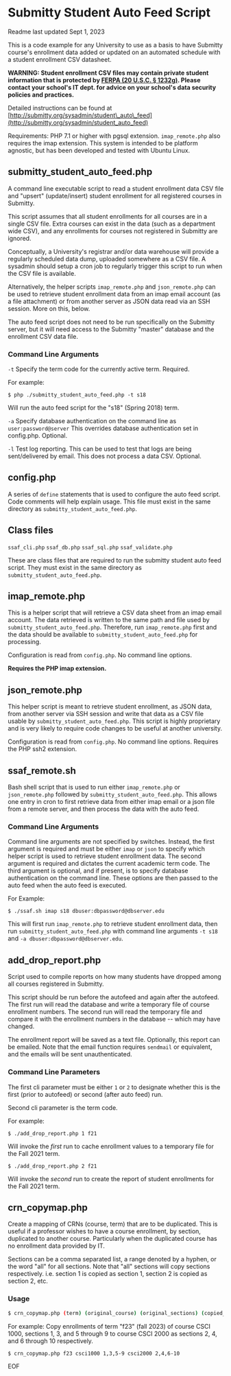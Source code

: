 # Submitty Student Auto Feed Script
Readme last updated Sept 1, 2023

This is a code example for any University to use as a basis to have Submitty course's enrollment data added or updated on an automated schedule with a student enrollment CSV datasheet.

__WARNING: Student enrollment CSV files may contain private student
information that is protected by [FERPA (20 U.S.C. § 1232g)](https://www2.ed.gov/policy/gen/guid/fpco/ferpa/index.html).
Please contact your school's IT dept. for advice on your school's data security
policies and practices.__

Detailed instructions can be found at [http://submitty.org/sysadmin/student\_auto\_feed](http://submitty.org/sysadmin/student_auto_feed)

Requirements: PHP 7.1 or higher with pgsql extension.  `imap_remote.php` also
requires the imap extension.  This system is intended to be platform agnostic,
but has been developed and tested with Ubuntu Linux.

## submitty\_student\_auto\_feed.php
A command line executable script to read a student enrollment data CSV file and
"upsert" (update/insert) student enrollment for all registered courses in Submitty.

This script assumes that all student enrollments for all courses are in a single
CSV file.  Extra courses can exist in the data (such as a department wide CSV),
and any enrollments for courses not registered in Submitty are ignored.

Conceptually, a University's registrar and/or data warehouse will provide a
regularly scheduled data dump, uploaded somewhere as a CSV file.  A sysadmin
should setup a cron job to regularly trigger this script to run when the CSV
file is available.

Alternatively, the helper scripts `imap_remote.php` and `json_remote.php` can be
used to retrieve student enrollment data from an imap email account (as a file
attachment) or from another server as JSON data read via an SSH session.  More
on this, below.

The auto feed script does not need to be run specifically on the Submitty
server, but it will need access to the Submitty "master" database and the
enrollment CSV data file.

### Command Line Arguments

`-t` Specify the term code for the currently active term.  Required.

For example:

`$ php ./submitty_student_auto_feed.php -t s18`

Will run the auto feed script for the "s18" (Spring 2018) term.

`-a` Specify database authentication on the command line as `user:password@server`
This overrides database authentication set in config.php.  Optional.

`-l` Test log reporting.  This can be used to test that logs are being
sent/delivered by email.  This does not process a data CSV.  Optional.

## config.php
A series of `define` statements that is used to configure the auto feed script.
Code comments will help explain usage.  This file must exist in the same directory
as `submitty_student_auto_feed.php`.

## Class files
`ssaf_cli.php`
`ssaf_db.php`
`ssaf_sql.php`
`ssaf_validate.php`

These are class files that are required to run the submitty student auto feed
script.  They must exist in the same directory as `submitty_student_auto_feed.php`.

## imap\_remote.php

This is a helper script that will retrieve a CSV data sheet from an imap email
account.  The data retrieved is written to the same path and file used by
`submitty_student_auto_feed.php`.  Therefore, run `imap_remote.php` first
and the data should be available to `submitty_student_auto_feed.php` for
processing.

Configuration is read from `config.php`.  No command line options.

__Requires the PHP imap extension.__

## json\_remote.php

This helper script is meant to retrieve student enrollment, as JSON data, from
another server via SSH session and write that data as a CSV file usable by
`submitty_student_auto_feed.php`.  This script is highly proprietary and is
very likely to require code changes to be useful at another university.

Configuration is read from `config.php`.  No command line options.  Requires the
PHP ssh2 extension.

## ssaf\_remote.sh

Bash shell script that is used to run either `imap_remote.php` or `json_remote.php`
followed by `submitty_student_auto_feed.php`.  This allows one entry in cron
to first retrieve data from either imap email or a json file from a remote server,
and then process the data with the auto feed.

### Command Line Arguments

Command line arguments are not specified by switches.  Instead, the first
argument is required and must be either `imap` or `json` to specify which helper
script is used to retrieve student enrollment data.  The second argument is
required and dictates the current academic term code.  The third argument is
optional, and if present, is to specify database authentication on the command
line.  These options are then passed to the auto feed when the auto feed is
executed.

For Example:

`$ ./ssaf.sh imap s18 dbuser:dbpassword@dbserver.edu`

This will first run `imap_remote.php` to retrieve student enrollment data, then
run `submitty_student_auto_feed.php` with command line arguments `-t s18`
and `-a dbuser:dbpassword@dbserver.edu`.

## add_drop_report.php

Script used to compile reports on how many students have dropped among all
courses registered in Submitty.

This script should be run before the autofeed and again after the autofeed.
The first run will read the database and write a temporary file of course
enrollment numbers.  The second run will read the temporary file and compare
it with the enrollment numbers in the database -- which may have changed.

The enrollment report will be saved as a text file.  Optionally, this report
can be emailed.  Note that the email function requires `sendmail` or equivalent,
and the emails will be sent unauthenticated.

### Command Line Parameters

The first cli parameter must be either `1` or `2` to designate whether this is
the first (prior to autofeed) or second (after auto feed) run.

Second cli parameter is the term code.

For example:
```
$ ./add_drop_report.php 1 f21
```
Will invoke the _first_ run to cache enrollment values to a temporary file for
the Fall 2021 term.
```
$ ./add_drop_report.php 2 f21
```
Will invoke the _second_ run to create the report of student enrollments for the
Fall 2021 term.

## crn_copymap.php

Create a mapping of CRNs (course, term) that are to be duplicated.  This is
useful if a professor wishes to have a course enrollment, by section,
duplicated to another course.  Particularly when the duplicated course has
no enrollment data provided by IT.

Sections can be a comma separated list, a range denoted by a hyphen, or the
word "all" for all sections.  Note that "all" sections will copy sections
respectively.  i.e. section 1 is copied as section 1, section 2 is copied as
section 2, etc.

### Usage
```bash
$ crn_copymap.php (term) (original_course) (original_sections) (copied_course) (copied_sections)
```
For example:
Copy enrollments of term "f23" (fall 2023) of course CSCI 1000,
sections 1, 3, and 5 through 9 to course CSCI 2000 as sections 2, 4, and 6 through 10
respectively.
```bash
$ crn_copymap.php f23 csci1000 1,3,5-9 csci2000 2,4,6-10
```

EOF
